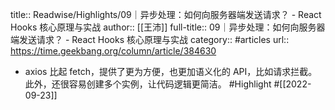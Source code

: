 title:: Readwise/Highlights/09｜异步处理：如何向服务器端发送请求？ - React Hooks 核心原理与实战
author:: [[王沛]]
full-title:: 09｜异步处理：如何向服务器端发送请求？ - React Hooks 核心原理与实战
category:: #articles
url:: https://time.geekbang.org/column/article/384630

- axios 比起 fetch，提供了更为方便，也更加语义化的 API，比如请求拦截。此外，还很容易创建多个实例，让代码逻辑更简洁。 #Highlight #[[2022-09-23]]